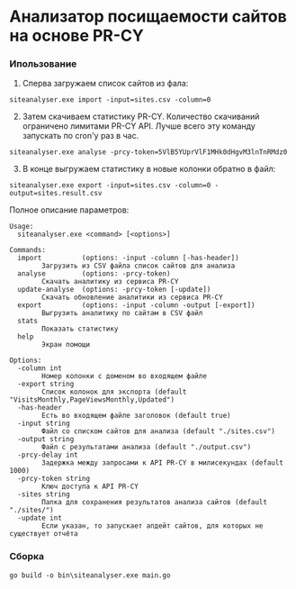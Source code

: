 # Анализатор посищаемости сайтов на основе PR-CY  

### Ипользование

1) Сперва загружаем список сайтов из фала:
```
siteanalyser.exe import -input=sites.csv -column=0
```

2) Затем скачиваем статистику PR-CY. Количество скачиваний ограничено лимитами PR-CY API. Лучше всего эту команду запускать по cron'у раз в час.
```
siteanalyser.exe analyse -prcy-token=5VlB5YUprVlF1MHk0dHgvM3lnTnRMdz0
```

3) В конце выгружаем статистику в новые колонки обратно в файл:
```
siteanalyser.exe export -input=sites.csv -column=0 -output=sites.result.csv
```

Полное описание параметров:

```
Usage: 
  siteanalyser.exe <command> [<options>]

Commands:
  import          (options: -input -column [-has-header])
        Загрузить из CSV файла список сайтов для анализа
  analyse         (options: -prcy-token)
        Скачать аналитику из сервиса PR-CY
  update-analyse  (options: -prcy-token [-update])
        Скачать обновление аналитики из сервиса PR-CY
  export          (options: -input -column -output [-export])
        Выгрузить аналитику по сайтам в CSV файл
  stats
        Показать статистику
  help
        Экран помощи

Options:
  -column int
        Номер колонки с доменом во входящем файле
  -export string
        Список колонок для экспорта (default "VisitsMonthly,PageViewsMonthly,Updated")
  -has-header
        Есть во входящем файле заголовок (default true)
  -input string
        Файл со списком сайтов для анализа (default "./sites.csv")
  -output string
        Файл с результатами анализа (default "./output.csv")
  -prcy-delay int
        Задержка между запросами к API PR-CY в милисекундах (default 1000)
  -prcy-token string
        Ключ доступа к API PR-CY
  -sites string
        Папка для сохранения результатов анализа сайтов (default "./sites/")
  -update int
        Если указан, то запускает апдейт сайтов, для которых не существует отчёта
```

### Сборка

```
go build -o bin\siteanalyser.exe main.go
```
